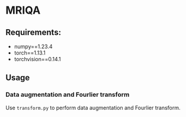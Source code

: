 # MRIQA

## Requirements:
- numpy==1.23.4
- torch==1.13.1
- torchvision==0.14.1


## Usage

### Data augmentation and Fourlier transform

Use `transform.py` to perform data augmentation and Fourlier transform.

